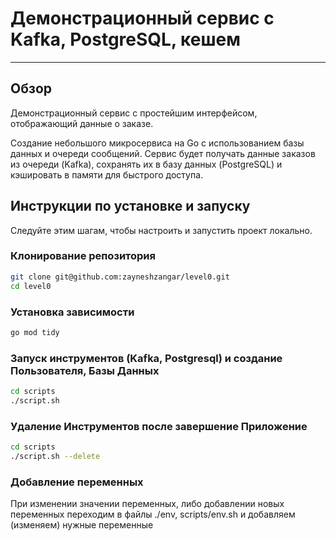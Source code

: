 # Демонстрационный сервис с Kafka, PostgreSQL, кешем

---

## Обзор

Демонстрационный сервис с простейшим интерфейсом, отображающий данные о заказе.

Создание небольшого микросервиса на Go с использованием базы данных и очереди сообщений. Сервис будет получать данные заказов из очереди (Kafka), сохранять их в базу данных (PostgreSQL) и кэшировать в памяти для быстрого доступа.




## Инструкции по установке и запуску

Следуйте этим шагам, чтобы настроить и запустить проект локально.

### Клонирование репозитория

```bash
git clone git@github.com:zayneshzangar/level0.git
cd level0
```

### Установка зависимости

```bash
go mod tidy
```

### Запуск инструментов (Kafka, Postgresql) и cоздание Пользователя, Базы Данных

```bash
cd scripts
./script.sh
```

### Удаление Инструментов после завершение Приложение

```bash
cd scripts
./script.sh --delete
```

### Добавление переменных

При изменении значении переменных, либо добавлении новых переменных переходим в файлы ./env, scripts/env.sh и добавляем (изменяем) нужные переменные
